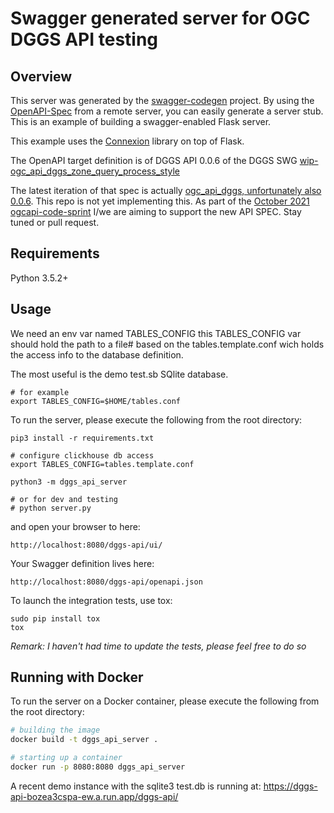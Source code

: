# Swagger generated server for OGC DGGS API testing

## Overview

This server was generated by the [swagger-codegen](https://github.com/swagger-api/swagger-codegen) project. By using the
[OpenAPI-Spec](https://github.com/swagger-api/swagger-core/wiki) from a remote server, you can easily generate a server stub.  This
is an example of building a swagger-enabled Flask server.

This example uses the [Connexion](https://github.com/zalando/connexion) library on top of Flask.

The OpenAPI target definition is of DGGS API 0.0.6 of the DGGS SWG [wip-ogc_api_dggs_zone_query_process_style](https://app.swaggerhub.com/apis/geofizzydrink/wip-ogc_api_dggs_zone_query_process_style/0.0.6)

The latest iteration of that spec is actually [ogc_api_dggs, unfortunately also 0.0.6](https://app.swaggerhub.com/apis/geofizzydrink/ogc_api_dggs/0.0.6). This repo is not yet implementing this. As part of the [October 2021 ogcapi-code-sprint](https://github.com/opengeospatial/ogcapi-code-sprint-2021-10/issues/1) I/we are aiming to support the new API SPEC. Stay tuned or pull request.

## Requirements
Python 3.5.2+

## Usage

We need an env var named TABLES_CONFIG
this TABLES_CONFIG var should hold the path to a file# based on the
tables.template.conf wich holds the access info to the database definition.

The most useful is the demo test.sb SQlite database.

```
# for example
export TABLES_CONFIG=$HOME/tables.conf

```


To run the server, please execute the following from the root directory:

```
pip3 install -r requirements.txt

# configure clickhouse db access
export TABLES_CONFIG=tables.template.conf

python3 -m dggs_api_server

# or for dev and testing
# python server.py
```

and open your browser to here:

```
http://localhost:8080/dggs-api/ui/
```

Your Swagger definition lives here:

```
http://localhost:8080/dggs-api/openapi.json
```

To launch the integration tests, use tox:
```
sudo pip install tox
tox
```

*Remark: I haven't had time to update the tests, please feel free to do so*

## Running with Docker

To run the server on a Docker container, please execute the following from the root directory:

```bash
# building the image
docker build -t dggs_api_server .

# starting up a container
docker run -p 8080:8080 dggs_api_server
```

A recent demo instance with the sqlite3 test.db is running at: https://dggs-api-bozea3cspa-ew.a.run.app/dggs-api/
